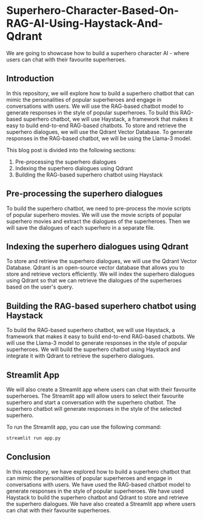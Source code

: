 # Superhero-Character-Based-On-RAG-AI-Using-Haystack-And-Qdrant
We are going to showcase how to build a superhero character AI - where users can chat with their favourite superheroes.

## Introduction
In this repository, we will explore how to build a superhero chatbot that can mimic the personalities of popular superheroes and engage in conversations with users. We will use the RAG-based chatbot model to generate responses in the style of popular superheroes. To build this RAG-based superhero chatbot, we will use Haystack, a framework that makes it easy to build end-to-end RAG-based chatbots. To store and retrieve the superhero dialogues, we will use the Qdrant Vector Database. To generate responses in the RAG-based chatbot, we will be using the Llama-3 model.

This blog post is divided into the following sections:
1. Pre-processing the superhero dialogues
2. Indexing the superhero dialogues using Qdrant
3. Building the RAG-based superhero chatbot using Haystack

## Pre-processing the superhero dialogues
To build the superhero chatbot, we need to pre-process the movie scripts of popular superhero movies. We will use the movie scripts of popular superhero movies and extract the dialogues of the superheroes. Then we will save the dialogues of each superhero in a separate file.

## Indexing the superhero dialogues using Qdrant
To store and retrieve the superhero dialogues, we will use the Qdrant Vector Database. Qdrant is an open-source vector database that allows you to store and retrieve vectors efficiently. We will index the superhero dialogues using Qdrant so that we can retrieve the dialogues of the superheroes based on the user's query.

## Building the RAG-based superhero chatbot using Haystack
To build the RAG-based superhero chatbot, we will use Haystack, a framework that makes it easy to build end-to-end RAG-based chatbots. We will use the Llama-3 model to generate responses in the style of popular superheroes. We will build the superhero chatbot using Haystack and integrate it with Qdrant to retrieve the superhero dialogues.

## Streamlit App
We will also create a Streamlit app where users can chat with their favourite superheroes. The Streamlit app will allow users to select their favourite superhero and start a conversation with the superhero chatbot. The superhero chatbot will generate responses in the style of the selected superhero.

To run the Streamlit app, you can use the following command:
```bash
streamlit run app.py
```

## Conclusion
In this repository, we have explored how to build a superhero chatbot that can mimic the personalities of popular superheroes and engage in conversations with users. We have used the RAG-based chatbot model to generate responses in the style of popular superheroes. We have used Haystack to build the superhero chatbot and Qdrant to store and retrieve the superhero dialogues. We have also created a Streamlit app where users can chat with their favourite superheroes.

